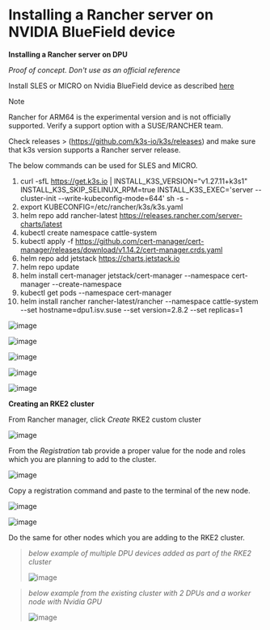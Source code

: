 # Installing a Rancher server on NVIDIA BlueField device #

**Installing a Rancher server on DPU** 

*Proof of concept. Don't use as an official reference*

Install SLES or MICRO on Nvidia BlueField device as described [here](https://github.com/alex-isv/solutions-engineering/blob/main/Nvidia/Nvidia-DPU/Installing_SLES_on_Nvidia_DPU.md#installing-sles-on-nvidia-dpu)


> [!NOTE]
> Rancher for ARM64 is the experimental version and is not officially supported.
> Verify a support option with a SUSE/RANCHER team.

Check releases > (https://github.com/k3s-io/k3s/releases) and make sure that k3s version supports a Rancher server release. 

The below commands can be used for SLES and MICRO.

1. curl -sfL https://get.k3s.io | INSTALL_K3S_VERSION="v1.27.11+k3s1" INSTALL_K3S_SKIP_SELINUX_RPM=true INSTALL_K3S_EXEC='server --cluster-init --write-kubeconfig-mode=644' sh -s -
2. export KUBECONFIG=/etc/rancher/k3s/k3s.yaml
3. helm repo add rancher-latest https://releases.rancher.com/server-charts/latest
4. kubectl create namespace cattle-system
5. kubectl apply -f https://github.com/cert-manager/cert-manager/releases/download/v1.14.2/cert-manager.crds.yaml
6. helm repo add jetstack https://charts.jetstack.io
7. helm repo update
8. helm install cert-manager jetstack/cert-manager --namespace cert-manager --create-namespace
9. kubectl get pods --namespace cert-manager
10. helm install rancher rancher-latest/rancher --namespace cattle-system --set hostname=dpu1.isv.suse --set version=2.8.2 --set replicas=1


![image](https://github.com/alex-isv/solutions-engineering/assets/52678960/9fba1dff-a66c-423d-b4cd-e9324e1b79f7)


![image](https://github.com/alex-isv/solutions-engineering/assets/52678960/855c1ddf-ce04-4d3f-a2ff-5ae4df36766f)

 ![image](https://github.com/alex-isv/solutions-engineering/assets/52678960/76aa22ee-1179-4339-8ae7-c790121f1759)


![image](https://github.com/alex-isv/solutions-engineering/assets/52678960/e090fb51-452e-4d8d-a373-239f1c552943)


![image](https://github.com/alex-isv/solutions-engineering/assets/52678960/ee000619-45d3-4533-b79e-3b1d04e696ae)


**Creating an RKE2 cluster**

From Rancher manager, click *Create* RKE2 custom cluster


![image](https://github.com/alex-isv/solutions-engineering/assets/52678960/87c76d69-5db8-48ee-bea1-7abb38252e02)



From the *Registration* tab provide a proper value for the node and roles which you are planning to add to the cluster.

![image](https://github.com/alex-isv/solutions-engineering/assets/52678960/397011ae-90b8-4de2-ad6e-4eaefa2a4424)


Copy a registration command and paste to the terminal of the new node.

![image](https://github.com/alex-isv/solutions-engineering/assets/52678960/35b382ec-ccb1-4cd7-9d25-875e01396264)


![image](https://github.com/alex-isv/solutions-engineering/assets/52678960/1f2570df-04dd-43b8-8574-f39f94249446)


Do the same for other nodes which you are adding to the RKE2 cluster.

>
>

>*below example of multiple DPU devices added as part of the RKE2 cluster*
>
>![image](https://github.com/alex-isv/solutions-engineering/assets/52678960/622aaade-51f3-43ef-aca9-3d86a39097ea)


>


>*below example from the existing cluster with 2 DPUs and a worker node with Nvidia GPU*
>
>![image](https://github.com/alex-isv/solutions-engineering/assets/52678960/c8d8ca88-1257-4a30-bdcf-05edc25bc3de)
